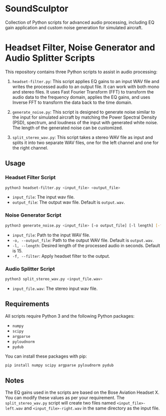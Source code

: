 # SoundSculptor
Collection of Python scripts for advanced audio processing, including EQ gain application and custom noise generation for simulated aircraft.

# Headset Filter, Noise Generator and Audio Splitter Scripts

This repository contains three Python scripts to assist in audio processing:

1. `headset-filter.py`: This script applies EQ gains to an input WAV file and writes the processed audio to an output file. It can work with both mono and stereo files. It uses Fast Fourier Transform (FFT) to transform the audio data to the frequency domain, applies the EQ gains, and uses Inverse FFT to transform the data back to the time domain.

2. `generate_noise.py`: This script is designed to generate noise similar to the input for simulated aircraft by matching the Power Spectral Density (PSD), spectrum, and loudness of the input with generated white noise. The length of the generated noise can be customized.

3. `split_stereo_wav.py`: This script takes a stereo WAV file as input and splits it into two separate WAV files, one for the left channel and one for the right channel.

## Usage

### Headset Filter Script

```bash
python3 headset-filter.py <input_file> <output_file>
```
* `input_file`: The input wav file.
* `output_file`: The output wav file. Default is `output.wav`.

### Noise Generator Script

```bash
python3 generate_noise.py <input_file> [-o output_file] [-l length] [-f]
```
* `input_file`: Path to the input WAV file.
* `-o, --output_file`: Path to the output WAV file. Default is `output.wav`.
* `-l, --length`: Desired length of the processed audio in seconds. Default is 15.
* `-f, --filter`: Apply headset filter to the output.

### Audio Splitter Script

```bash
python3 split_stereo_wav.py <input_file.wav>
```
* `input_file.wav`: The stereo input wav file.

## Requirements

All scripts require Python 3 and the following Python packages:

* `numpy`
* `scipy`
* `argparse`
* `pyloudnorm`
* `pydub`

You can install these packages with pip:

```bash
pip install numpy scipy argparse pyloudnorm pydub
```

## Notes

The EQ gains used in the scripts are based on the Bose Aviation Headset X. You can modify these values as per your requirement. The `split_stereo_wav.py` script will create two files named `<input_file>-left.wav` and `<input_file>-right.wav` in the same directory as the input file.
